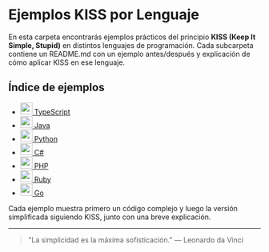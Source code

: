 # Ejemplos KISS por Lenguaje

En esta carpeta encontrarás ejemplos prácticos del principio **KISS (Keep It Simple, Stupid)** en distintos lenguajes de programación. Cada subcarpeta contiene un README.md con un ejemplo antes/después y explicación de cómo aplicar KISS en ese lenguaje.

## Índice de ejemplos

- [<img src="https://cdn.jsdelivr.net/gh/devicons/devicon/icons/typescript/typescript-original.svg" width="24"/> TypeScript](./typescript/README.md)
- [<img src="https://cdn.jsdelivr.net/gh/devicons/devicon/icons/java/java-original.svg" width="24"/> Java](./java/README.md)
- [<img src="https://cdn.jsdelivr.net/gh/devicons/devicon/icons/python/python-original.svg" width="24"/> Python](./python/README.md)
- [<img src="https://cdn.jsdelivr.net/gh/devicons/devicon/icons/csharp/csharp-original.svg" width="24"/> C#](./csharp/README.md)
- [<img src="https://cdn.jsdelivr.net/gh/devicons/devicon/icons/php/php-original.svg" width="24"/> PHP](./php/README.md)
- [<img src="https://cdn.jsdelivr.net/gh/devicons/devicon/icons/ruby/ruby-original.svg" width="24"/> Ruby](./ruby/README.md)
- [<img src="https://cdn.jsdelivr.net/gh/devicons/devicon/icons/go/go-original.svg" width="24"/> Go](./go/README.md)

Cada ejemplo muestra primero un código complejo y luego la versión simplificada siguiendo KISS, junto con una breve explicación.

---

> "La simplicidad es la máxima sofisticación." — Leonardo da Vinci